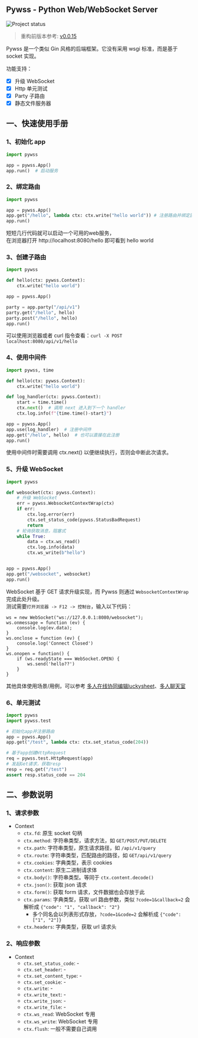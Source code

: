 ## Pywss - Python Web/WebSocket Server
![Project status](https://img.shields.io/badge/version-0.1.1-green.svg)

> 重构前版本参考: [v0.0.15](https://github.com/CzaOrz/Pywss/tree/0.0.15) 

Pywss 是一个类似 Gin 风格的后端框架。它没有采用 wsgi 标准，而是基于 socket 实现。

功能支持：   
- [x] 升级 WebSocket
- [x] Http 单元测试
- [x] Party 子路由
- [x] 静态文件服务器

## 一、快速使用手册
### 1、初始化 app
```python
import pywss

app = pywss.App()
app.run()  # 启动服务
```

### 2、绑定路由
```python
import pywss

app = pywss.App()
app.get("/hello", lambda ctx: ctx.write("hello world")) # 注册路由并绑定匿名函数
app.run()
```
短短几行代码就可以启动一个可用的web服务，     
在浏览器打开 http://localhost:8080/hello 即可看到 hello world

### 3、创建子路由
```python
import pywss

def hello(ctx: pywss.Context):
    ctx.write("hello world")

app = pywss.App()

party = app.party("/api/v1")
party.get("/hello", hello)
party.post("/hello", hello)
app.run()
```
可以使用浏览器或者 curl 指令查看：`curl -X POST localhost:8080/api/v1/hello`

### 4、使用中间件
```python
import pywss, time

def hello(ctx: pywss.Context):
    ctx.write("hello world")

def log_handler(ctx: pywss.Context):
    start = time.time()
    ctx.next()  # 调用 next 进入到下一个 handler
    ctx.log.info(f"{time.time()-start}")

app = pywss.App()
app.use(log_handler)  # 注册中间件
app.get("/hello", hello)  # 也可以直接在此注册
app.run()
```
使用中间件时需要调用 ctx.next() 以便继续执行，否则会中断此次请求。

### 5、升级 WebSocket
```python
import pywss

def websocket(ctx: pywss.Context):
    # 升级 WebSocket
    err = pywss.WebsocketContextWrap(ctx)
    if err:
        ctx.log.error(err)
        ctx.set_status_code(pywss.StatusBadRequest)
        return
    # 轮询获取消息，阻塞式
    while True:
        data = ctx.ws_read()
        ctx.log.info(data)
        ctx.ws_write(b"hello")


app = pywss.App()
app.get("/websocket", websocket)
app.run()
``` 
WebSocket 基于 GET 请求升级实现，而 Pywss 则通过 `WebsocketContextWrap` 完成此处升级。    
测试需要`打开浏览器 -> F12 -> 控制台`，输入以下代码：
```
ws = new WebSocket("ws://127.0.0.1:8080/websocket");
ws.onmessage = function (ev) {
    console.log(ev.data);
}
ws.onclose = function (ev) {
    console.log('Connect Closed')
}
ws.onopen = function() {
    if (ws.readyState === WebSocket.OPEN) {
        ws.send('hello??')
    }
}
```

其他具体使用场景/用例，可以参考 [多人在线协同编辑luckysheet](./examples/0.1.1/luckysheet)、[多人聊天室](./examples/0.1.1/chat)

### 6、单元测试
```python
import pywss
import pywss.test

# 初始化app并注册路由
app = pywss.App()
app.get("/test", lambda ctx: ctx.set_status_code(204))

# 基于app创建HttpRequest
req = pywss.test.HttpRequest(app)
# 发起Get请求，获取resp
resp = req.get("/test")
assert resp.status_code == 204
```

## 二、参数说明
### 1、请求参数
* Context
    * `ctx.fd`: 原生 socket 句柄
    * `ctx.method`: 字符串类型，请求方法，如 `GET/POST/PUT/DELETE`
    * `ctx.path`: 字符串类型，原生请求路径，如 `/api/v1/query`
    * `ctx.route`: 字符串类型，匹配路由的路径，如 `GET/api/v1/query`
    * `ctx.cookies`: 字典类型，表示 cookies
    * `ctx.content`: 原生二进制请求体
    * `ctx.body()`: 字符串类型。等同于 `ctx.content.decode()`
    * `ctx.json()`: 获取 json 请求
    * `ctx.form()`: 获取 form 请求，文件数据也会存放于此
    * `ctx.params`: 字典类型，获取 url 路由参数，类似 `?code=1&callback=2` 会解析成 `{"code": "1", "callback": "2"}`
        * 多个同名会以列表形式存放，`?code=1&code=2` 会解析成 `{"code": ["1", "2"]}`
    * `ctx.headers`: 字典类型，获取 url 请求头

### 2、响应参数
* Context
    * `ctx.set_status_code`: -
    * `ctx.set_header`: -
    * `ctx.set_content_type`: -
    * `ctx.set_cookie`: -
    * `ctx.write`: -
    * `ctx.write_text`: -
    * `ctx.write_json`: -
    * `ctx.write_file`: -
    * `ctx.ws_read`: WebSocket 专用
    * `ctx.ws_write`: WebSocket 专用
    * `ctx.flush`: 一般不需要自己调用
